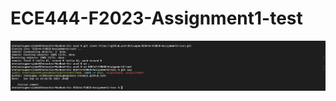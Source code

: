 # ECE444-F2023-Assignment1-test

![Getting Started](./Screen%20Shot%202023-09-16%20at%203.50.19%20PM.png)
